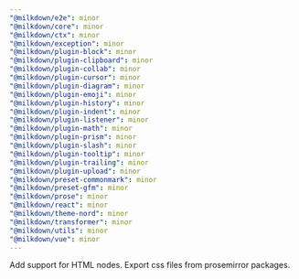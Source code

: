 ```yaml
---
"@milkdown/e2e": minor
"@milkdown/core": minor
"@milkdown/ctx": minor
"@milkdown/exception": minor
"@milkdown/plugin-block": minor
"@milkdown/plugin-clipboard": minor
"@milkdown/plugin-collab": minor
"@milkdown/plugin-cursor": minor
"@milkdown/plugin-diagram": minor
"@milkdown/plugin-emoji": minor
"@milkdown/plugin-history": minor
"@milkdown/plugin-indent": minor
"@milkdown/plugin-listener": minor
"@milkdown/plugin-math": minor
"@milkdown/plugin-prism": minor
"@milkdown/plugin-slash": minor
"@milkdown/plugin-tooltip": minor
"@milkdown/plugin-trailing": minor
"@milkdown/plugin-upload": minor
"@milkdown/preset-commonmark": minor
"@milkdown/preset-gfm": minor
"@milkdown/prose": minor
"@milkdown/react": minor
"@milkdown/theme-nord": minor
"@milkdown/transformer": minor
"@milkdown/utils": minor
"@milkdown/vue": minor
---
```


Add support for HTML nodes.
Export css files from prosemirror packages.
